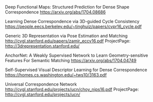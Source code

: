 Deep Functional Maps: Structured Prediction for Dense Shape Correspondence 
https://arxiv.org/abs/1704.08686
 
Learning Dense Correspondence via 3D-guided Cycle Consistency
https://people.eecs.berkeley.edu/~tinghuiz/papers/cvpr16_cycle.pdf

Generic 3D Representation via Pose Estimation and Matching
http://cvgl.stanford.edu/papers/zamir_eccv16.pdf
ProjectPage: http://3drepresentation.stanford.edu/

AnchorNet: A Weakly Supervised Network to Learn Geometry-sensitive Features For Semantic Matching
https://arxiv.org/abs/1704.04749

Self-Supervised Visual Descriptor Learning for Dense Correspondence
https://homes.cs.washington.edu/~tws10/3163.pdf

Universal Correspondence Network
http://cvgl.stanford.edu/projects/ucn/choy_nips16.pdf
ProjectPage: http://cvgl.stanford.edu/projects/ucn/
